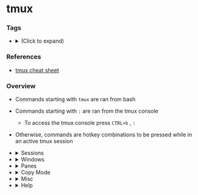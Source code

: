 <!---------------------------------------------------------------------------------
Copyright: (c) BLS OPS LLC.
This program is free software: you can redistribute it and/or modify
it under the terms of the GNU General Public License as published by
the Free Software Foundation, version 3.
This program is distributed in the hope that it will be useful,
but WITHOUT ANY WARRANTY; without even the implied warranty of
MERCHANTABILITY or FITNESS FOR A PARTICULAR PURPOSE. See the
GNU General Public License for more details.
You should have received a copy of the GNU General Public License
along with this program. If not, see <https://www.gnu.org/licenses/>.
--------------------------------------------------------------------------------->
# tmux

### Tags

- <details><summary>(Click to expand)</summary><p>
	- `#@linux #@bash #@tmux #@cheat #@sheet #@cheatsheet #@tool`

### References

- [tmux cheat sheet](https://tmuxcheatsheet.com/)

### Overview

- Commands starting with `tmux` are ran from bash
- Commands starting with `:` are ran from the tmux console
	- To access the tmux console press `CTRL+b` , `:`
- Otherwise, commands are hotkey combinations to be pressed while in an active tmux session


- <details><summary>Sessions</summary><p>
	- <details><summary>Start a new session</summary><p>
		- `tmux`
		- `tmux new`
		- `tmux new-session`
		- `:new`
	- <details><summary>Start a new session with the name `mysession`</summary><p>
		- `tmux new -s mysession`
		- `:new -s mysession`
	- <details><summary>Kill/delete session with the name `mysession`</summary><p>
		- `tmux kill-ses -t mysession`
		- `tmux kill-session -t mysession`
	- <details><summary>Kill/delete all sessions except current one</summary><p>
		- `tmux kill-session -a`
	- <details><summary>Kill/delete all sessions except session with the name `mysession`</summary><p>
		- `tmux kill-session -a -t mysession`
	- <details><summary>Show all sessions</summary><p>
		- `tmux ls`
		- `tmux list-sessions`
		- `CTRL+b` , `s`
	- <details><summary>Attach to last session</summary><p>
		- `tmux a`
		- `tmux at`
		- `tmux attach`
		- `tmux attach-session`
	- <details><summary>Attach to a session with the name `mysession`</summary><p>
		- `tmux a -t mysession`
		- `tmux at -t mysession`
		- `tmux attach -t mysession`
		- `tmux attach-session -t mysession`
	- <details><summary>Rename session</summary><p>
		- `CTRL+b` , `$`
	- <details><summary>Detach from session</summary><p>
		- `CTRL+b` , `d`
	- <details><summary>Session and window preview</summary><p>
		- `CTRL+b` , `w`
	- <details><summary>Move to previous session</summary><p>
		- `CTRL+b,` , `(`
	- <details><summary>Move to next session</summary><p>
		- `CTRL+b` , `)`
	- <details><summary>Detach others on session</summary><p>
		- `:attach -d`

- <details><summary>Windows</summary><p>
	- <details><summary>Create window</summary><p>
		- `CTRL+b` , `c`
	- <details><summary>Rename current window</summary><p>
		- `CTRL+b` , `,`
	- <details><summary>Close current window</summary><p>
		- `CTRL+b` , `&`
	- <details><summary>Previous window</summary><p>
		- `CTRL+b` , `p`
	- <details><summary>Next window</summary><p>
		- `CTRL+b` , `n`
	- <details><summary>Switch/select window by number</summary><p>
		- `CTRL+b` , `<number>`
	- <details><summary>Toggle last active window</summary><p>
		- `CTRL+b` , `l`
	- <details><summary>Reorder window, swap window number 2 (src) and 1 (dst)</summary><p>
		- `:swap-window -s 2 -t 1`
	- <details><summary>Move current window to the left by one</summary><p>
		- `:swap-window -t -1`

- <details><summary>Panes</summary><p>
	- <details><summary>Toggle last active pane</summary><p>
		- `CTRL+b` , `;`
	- <details><summary>Split pane with horizontal layout</summary><p>
		- `CTRL+b` , `%`
	- <details><summary>Split pane with vertical layout</summary><p>
		- `CTRL+b` , `"`
	- <details><summary>Move the current pane left</summary><p>
		- `CTRL+b` , `{`
	- <details><summary>Move the current pane right</summary><p>
		- `CTRL+b` , `}`
	- <details><summary>Switch pane to the direction</summary><p>
		- `CTRL+b` , `<arrow-key>`
	- <details><summary>Toggle synchronize-panes (send command to all panes)</summary><p>
		- `:setw synchronize-panes`
	- <details><summary>Toggle between pane layouts</summary><p>
		- `CTRL+b` , `spacebar`
	- <details><summary>Switch to next pane</summary><p>
		- `CTRL+b` , `o`
	- <details><summary>Show pane numbers</summary><p>
		- `CTRL+b` , `q`
	- <details><summary>Switch/select pane by number</summary><p>
		- `CTRL+b` , `q` , `<number>`
	- <details><summary>Toggle pane zoom</summary><p>
		- `CTRL+b` , `z`
	- <details><summary>Convert pane to a window</summary><p>
		- `CTRL+b` , `!`
	- <details><summary>Resize current pane height (holding second key is optional)</summary><p>
		- `CTRL+b` , `<up/down>` or `CTRL+<up/down>`
	- <details><summary>Resize current pane width (holding second key is optional)</summary><p>
		- `CTRL+b` , `<left/right>` or `CTRL+<left/right>`
	- <details><summary>Close current pane</summary><p>
		- `CTRL+b` , `x`

- <details><summary>Copy Mode</summary><p>
	- <details><summary>use vi keys in buffer</summary><p>
		- `:setw -g mode-keys vi`
	- <details><summary>Enter copy mode</summary><p>
		- `CTRL+b` , `[`
	- <details><summary>Enter copy mode and scroll one page up</summary><p>
		- `CTRL+b` , `PgUp` 
	- <details><summary>Quit mode</summary><p>
		- `q`
	- <details><summary>Go to top line</summary><p>
		- `g`
	- <details><summary>Go to bottom line</summary><p>
		- `G`
	- <details><summary>Scroll up</summary><p>
		- `<up-arrow>`
	- <details><summary>Scroll down</summary><p>
		- `<down-arrow>`
	- <details><summary>Move cursor left</summary><p>
		- `h`
	- <details><summary>Move cursor down</summary><p>
		- `j`
	- <details><summary>Move cursor up</summary><p>
		- `k`
	- <details><summary>Move cursor right</summary><p>
		- `l`
	- <details><summary>Move cursor forward one word at a time</summary><p>
		- `w`
	- <details><summary>Move cursor backward one word at a time</summary><p>
		- `b`
	- <details><summary>Search forward</summary><p>
		- `/`
	- <details><summary>Search backward</summary><p>
		- `?`
	- <details><summary>Next keyword occurance</summary><p>
		- `n`
	- <details><summary>Previous keyword occurance</summary><p>
		- `N`
	- <details><summary>Start selection</summary><p>
		- `spacebar`
	- <details><summary>Clear selection</summary><p>
		- `esc`
	- <details><summary>Copy selection</summary><p>
		- `enter`
	- <details><summary>Paste contents of buffer_0</summary><p>
		- `CTRL+b` , `]`
	- <details><summary>display buffer_0 contents</summary><p>
		- `:show-buffer`
	- <details><summary>copy entire visible contents of pane to a buffer</summary><p>
		- `:capture-pane`
	- <details><summary>Show all buffers</summary><p>
		- `:list-buffers`
	- <details><summary>Show all buffers and paste selected</summary><p>
		- `:choose-buffer`
	- <details><summary>Save buffer contents to buf.txt</summary><p>
		- `save-buffer buf.txt`
	- <details><summary>delete buffer_1</summary><p>
		- `delete-buffer -b 1`

- <details><summary>Misc</summary><p>
	- <details><summary>Enter command mode</summary><p>
		- `CTRL+b` , `:`
	- <details><summary>Set OPTION for all sessions</summary><p>
		- `:set -g OPTION`
	- <details><summary>Set OPTION for all windows</summary><p>
		- `:setw -g OPTION`
	- <details><summary>Enable mouse mode</summary><p>
		- `:set mouse on`
	- <details><summary>Enable mouse mode on all windows</summary><p>
		- `:setw -g mouse on`
	
- <details><summary>Help</summary><p>
	- <details><summary>List key bindings</summary><p>
		- `tmux list-keys`
		- `:list-keys`
		- `CTRL+b` , `?`
	- <details><summary>Show every session, window, pane, etc</summary><p>
		- `tmux info`
